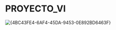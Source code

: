 # PROYECTO_VI
![{4BC43FE4-6AF4-45DA-9453-0E892BD6463F}](https://github.com/user-attachments/assets/641fb83a-f6b0-400c-9e60-9c959c10ed59)
